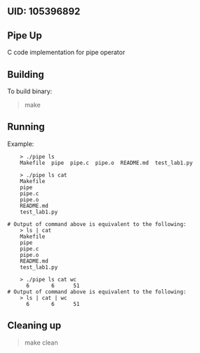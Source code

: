 ## UID: 105396892

## Pipe Up

C code implementation for pipe operator

## Building

To build binary:
>make


## Running
Example:
```
    > ./pipe ls
    Makefile  pipe  pipe.c  pipe.o  README.md  test_lab1.py

    > ./pipe ls cat
    Makefile
    pipe
    pipe.c
    pipe.o
    README.md
    test_lab1.py

# Output of command above is equivalent to the following:
    > ls | cat
    Makefile
    pipe
    pipe.c
    pipe.o
    README.md
    test_lab1.py

    > ./pipe ls cat wc
      6       6      51
# Output of command above is equivalent to the following:
    > ls | cat | wc
      6       6      51
```



## Cleaning up

>make clean

